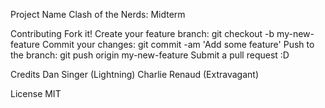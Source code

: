 Project Name
Clash of the Nerds: Midterm

Contributing
Fork it!
Create your feature branch: git checkout -b my-new-feature
Commit your changes: git commit -am 'Add some feature'
Push to the branch: git push origin my-new-feature
Submit a pull request :D

Credits
Dan Singer (Lightning)
Charlie Renaud (Extravagant)

License
MIT